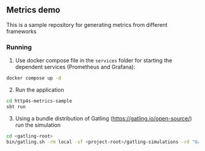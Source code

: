 ## Metrics demo

This is a sample repository for generating metrics from different frameworks

### Running

1. Use docker compose file in the `services` folder for starting the dependent services (Prometheus and Grafana):

```bash
docker compose up -d
```

2. Run the application

```bash
cd http4s-metrics-sample
sbt run
```

3. Using a bundle distribution of Gatling (https://gatling.io/open-source/) run the simulation

```bash
cd <gatling-root>
bin/gatling.sh -rm local -sf <project-root>/gatling-simulations -rd "Gatling local metrics" -erjo "-Dusers=10 -Dminutes=5"
```